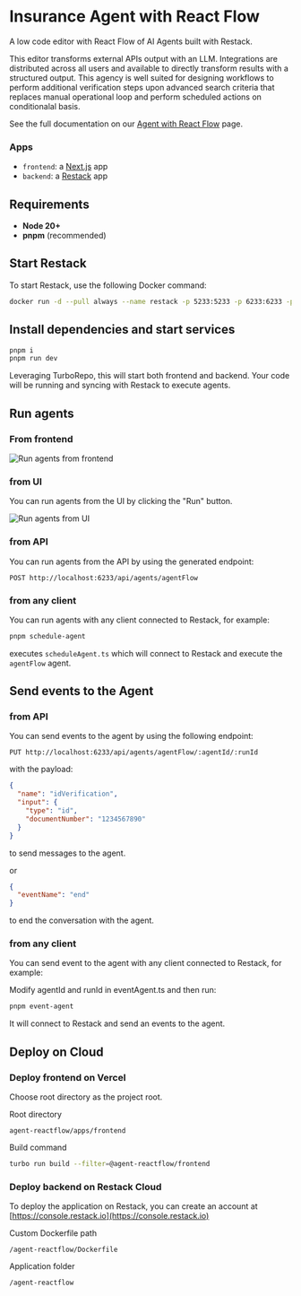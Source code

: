 # Insurance Agent with React Flow

A low code editor with React Flow of AI Agents built with Restack.

This editor transforms external APIs output with an LLM. Integrations are distributed across all users and available to directly transform results with a structured output. This agency is well suited for designing workflows to perform additional verification steps upon advanced search criteria that replaces manual operational loop and perform scheduled actions on conditionalal basis.

See the full documentation on our [Agent with React Flow](https://docs.restack.io/blueprints/agent-reactflow) page.

### Apps

- `frontend`: a [Next.js](https://nextjs.org/) app
- `backend`: a [Restack](https://restack.io/) app

## Requirements

- **Node 20+**
- **pnpm** (recommended)

## Start Restack

To start Restack, use the following Docker command:

```bash
docker run -d --pull always --name restack -p 5233:5233 -p 6233:6233 -p 7233:7233 -p 9233:9233 ghcr.io/restackio/restack:main
```

## Install dependencies and start services

```bash
pnpm i
pnpm run dev
```

Leveraging TurboRepo, this will start both frontend and backend.
Your code will be running and syncing with Restack to execute agents.

## Run agents

### From frontend

![Run agents from frontend](./agent-reactflow.png)

### from UI

You can run agents from the UI by clicking the "Run" button.

![Run agents from UI](./agent-post.png)

### from API

You can run agents from the API by using the generated endpoint:

`POST http://localhost:6233/api/agents/agentFlow`

### from any client

You can run agents with any client connected to Restack, for example:

```bash
pnpm schedule-agent
```

executes `scheduleAgent.ts` which will connect to Restack and execute the `agentFlow` agent.

## Send events to the Agent

### from API

You can send events to the agent by using the following endpoint:

`PUT http://localhost:6233/api/agents/agentFlow/:agentId/:runId`

with the payload:

```json
{
  "name": "idVerification",
  "input": {
    "type": "id",
    "documentNumber": "1234567890"
  }
}
```

to send messages to the agent.

or

```json
{
  "eventName": "end"
}
```

to end the conversation with the agent.

### from any client

You can send event to the agent with any client connected to Restack, for example:

Modify agentId and runId in eventAgent.ts and then run:

```bash
pnpm event-agent
```

It will connect to Restack and send an events to the agent.


## Deploy on Cloud

### Deploy frontend on Vercel

Choose root directory as the project root.

Root directory

```
agent-reactflow/apps/frontend
```

Build command
```bash
turbo run build --filter=@agent-reactflow/frontend
```

### Deploy backend on Restack Cloud

To deploy the application on Restack, you can create an account at [https://console.restack.io](https://console.restack.io)

Custom Dockerfile path

```
/agent-reactflow/Dockerfile
```

Application folder

```
/agent-reactflow
```